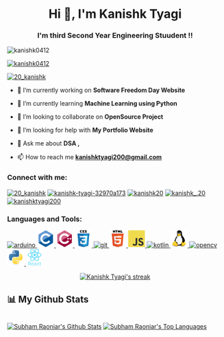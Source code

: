 <h1 align="center">Hi 👋, I'm Kanishk Tyagi</h1>
<h3 align="center">I'm third Second Year Engineering Stuudent !!</h3>

<p align="left"> <img src="https://komarev.com/ghpvc/?username=kanishk0412&label=Profile%20views&color=0cdeed&style=plastic" alt="kanishk0412" /> </p>

<p align="left"> <a href="https://github.com/ryo-ma/github-profile-trophy"><img src="https://github-profile-trophy.vercel.app/?username=kanishk0412" alt="kanishk0412" /></a> </p>

<p align="left"> <a href="https://twitter.com/20_kanishk" target="blank"><img src="https://img.shields.io/twitter/follow/20_kanishk?logo=twitter&style=for-the-badge" alt="20_kanishk" /></a> </p>

- 🔭 I’m currently working on **Software Freedom Day Website**

- 🌱 I’m currently learning **Machine Learning using Python**

- 👯 I’m looking to collaborate on **OpenSource Project**

- 🤝 I’m looking for help with **My Portfolio Website**

- 💬 Ask me about **DSA ,**

- 📫 How to reach me **kanishktyagi200@gmail.com**

<h3 align="left">Connect with me:</h3>
<p align="left">
<a href="https://twitter.com/20_kanishk" target="blank"><img align="center" src="https://raw.githubusercontent.com/rahuldkjain/github-profile-readme-generator/master/src/images/icons/Social/twitter.svg" alt="20_kanishk" height="30" width="40" /></a>
<a href="https://linkedin.com/in/kanishk-tyagi-32970a173" target="blank"><img align="center" src="https://raw.githubusercontent.com/rahuldkjain/github-profile-readme-generator/master/src/images/icons/Social/linked-in-alt.svg" alt="kanishk-tyagi-32970a173" height="30" width="40" /></a>
<a href="https://fb.com/kanishk20" target="blank"><img align="center" src="https://raw.githubusercontent.com/rahuldkjain/github-profile-readme-generator/master/src/images/icons/Social/facebook.svg" alt="kanishk20" height="30" width="40" /></a>
<a href="https://instagram.com/kanishk_.20" target="blank"><img align="center" src="https://raw.githubusercontent.com/rahuldkjain/github-profile-readme-generator/master/src/images/icons/Social/instagram.svg" alt="kanishk_.20" height="30" width="40" /></a>
<a href="https://www.hackerrank.com/kanishktyagi200" target="blank"><img align="center" src="https://raw.githubusercontent.com/rahuldkjain/github-profile-readme-generator/master/src/images/icons/Social/hackerrank.svg" alt="kanishktyagi200" height="30" width="40" /></a>
</p>

<h3 align="left">Languages and Tools:</h3>
<p align="left"> <a href="https://www.arduino.cc/" target="_blank"> <img src="https://cdn.worldvectorlogo.com/logos/arduino-1.svg" alt="arduino" width="40" height="40"/> </a> <a href="https://www.cprogramming.com/" target="_blank"> <img src="https://raw.githubusercontent.com/devicons/devicon/master/icons/c/c-original.svg" alt="c" width="40" height="40"/> </a> <a href="https://www.w3schools.com/cpp/" target="_blank"> <img src="https://raw.githubusercontent.com/devicons/devicon/master/icons/cplusplus/cplusplus-original.svg" alt="cplusplus" width="40" height="40"/> </a> <a href="https://www.w3schools.com/css/" target="_blank"> <img src="https://raw.githubusercontent.com/devicons/devicon/master/icons/css3/css3-original-wordmark.svg" alt="css3" width="40" height="40"/> </a> <a href="https://git-scm.com/" target="_blank"> <img src="https://www.vectorlogo.zone/logos/git-scm/git-scm-icon.svg" alt="git" width="40" height="40"/> </a> <a href="https://www.w3.org/html/" target="_blank"> <img src="https://raw.githubusercontent.com/devicons/devicon/master/icons/html5/html5-original-wordmark.svg" alt="html5" width="40" height="40"/> </a> <a href="https://developer.mozilla.org/en-US/docs/Web/JavaScript" target="_blank"> <img src="https://raw.githubusercontent.com/devicons/devicon/master/icons/javascript/javascript-original.svg" alt="javascript" width="40" height="40"/> </a> <a href="https://kotlinlang.org" target="_blank"> <img src="https://www.vectorlogo.zone/logos/kotlinlang/kotlinlang-icon.svg" alt="kotlin" width="40" height="40"/> </a> <a href="https://www.linux.org/" target="_blank"> <img src="https://raw.githubusercontent.com/devicons/devicon/master/icons/linux/linux-original.svg" alt="linux" width="40" height="40"/> </a> <a href="https://opencv.org/" target="_blank"> <img src="https://www.vectorlogo.zone/logos/opencv/opencv-icon.svg" alt="opencv" width="40" height="40"/> </a> <a href="https://www.python.org" target="_blank"> <img src="https://raw.githubusercontent.com/devicons/devicon/master/icons/python/python-original.svg" alt="python" width="40" height="40"/> </a> <a href="https://reactjs.org/" target="_blank"> <img src="https://raw.githubusercontent.com/devicons/devicon/master/icons/react/react-original-wordmark.svg" alt="react" width="40" height="40"/> </a> </p>

<p align="center">
    <a href="https://github.com/Kanishk0412/github-readme-streak-stats">
        <img title="🔥 Get streak stats for your profile at git.io/streak-stats" alt="Kanishk Tyagi's streak" src="https://github-readme-streak-stats.herokuapp.com/?user=Kanishk0412&theme=black-ice&hide_border=true&stroke=0000&background=060A0CD0"/>
    </a>
</p>

## 📊 My Github Stats

  <br/>
    <a href="https://github.com/Kanishk0412/github-readme-stats"><img alt="Subham Raoniar's Github Stats" src="https://github-readme-stats.vercel.app/api?username=Kanishk0412&show_icons=true&count_private=true&theme=react&hide_border=true&bg_color=0D1117" /></a>
  <a href="https://github.com/Kanishk0412/github-readme-stats"><img alt="Subham Raoniar's Top Languages" src="https://github-readme-stats.vercel.app/api/top-langs/?username=Kanishk0412&langs_count=8&count_private=true&layout=compact&theme=react&hide_border=true&bg_color=0D1117" /></a>
  <br/>
